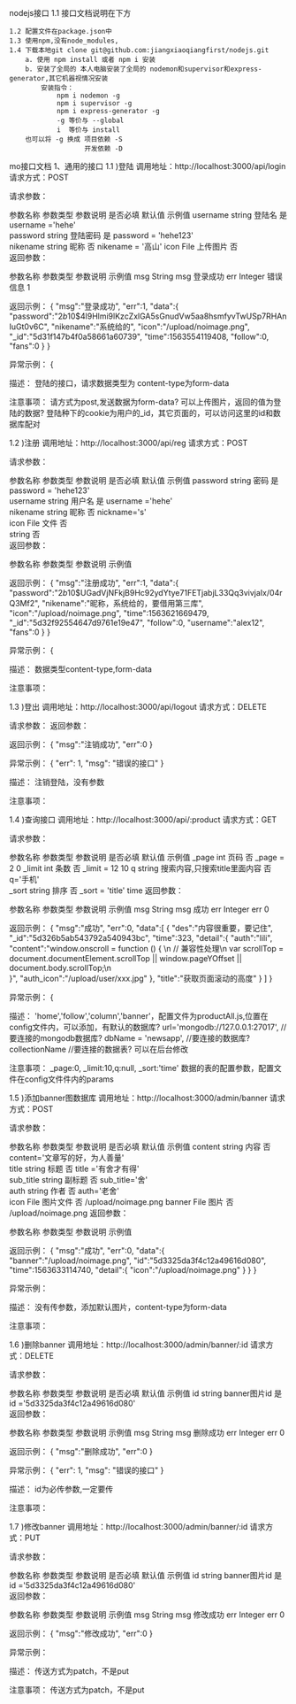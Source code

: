 nodejs接口
    1.1 接口文档说明在下方

    1.2 配置文件在package.json中
    1.3 使用npm,没有node_modules,
    1.4 下载本地git clone git@github.com:jiangxiaoqiangfirst/nodejs.git
        a. 使用 npm install 或者 npm i 安装
        b. 安装了全局的 本人电脑安装了全局的 nodemon和supervisor和express-generator,其它机器视情况安装
            安装指令：
                npm i nodemon -g
                npm i supervisor -g
                npm i express-generator -g
                -g 等价与 --global
                i  等价与 install
        也可以将 -g 换成 项目依赖 -S
                       开发依赖 -D


mo接口文档
1、通用的接口
1.1 )登陆
调用地址：http://localhost:3000/api/login
请求方式：POST

请求参数：

参数名称	参数类型	参数说明	是否必填	默认值	示例值
username	string	登陆名	是	username ='hehe'	
password	string	登陆密码	是	password = 'hehe123'	
nikename	string	昵称	否	nikename = '高山'	
icon	File	上传图片	否		
返回参数：

参数名称	参数类型	参数说明	示例值
msg	String	msg	登录成功
err	Integer	错误信息	1

返回示例：
{
	"msg":"登录成功",
	"err":1,
	"data":{
		"password":"$2b$10$4l9Hlmi9lKzcZxlGA5sGnudVw5aa8hsmfyvTwUSp7RHAnIuGt0v6C",
		"nikename":"系统给的",
		"icon":"/upload/noimage.png",
		"_id":"5d31f147b4f0a58661a60739",
		"time":1563554119408,
		"follow":0,
		"fans":0
	}
}

异常示例：
{

描述：
登陆的接口，请求数据类型为 content-type为form-data

注意事项：
请方式为post,发送数据为form-data?
可以上传图片，返回的值为登陆的数据?
登陆种下的cookie为用户的_id，其它页面的，可以访问这里的id和数据库配对

1.2 )注册
调用地址：http://localhost:3000/api/reg
请求方式：POST

请求参数：

参数名称	参数类型	参数说明	是否必填	默认值	示例值
password	string	密码	是	password = 'hehe123'	
username	string	用户名	是	username ='hehe'	
nikename	string	昵称	否	nickname='s'	
icon	File	文件	否		
	string		否		
返回参数：

参数名称	参数类型	参数说明	示例值

返回示例：
{
	"msg":"注册成功",
	"err":1,
	"data":{
		"password":"$2b$10$UGadVjNFkjB9Hc92ydYtye71FETjabjL33Qq3vivjaIx/04rQ3Mf2",
		"nikename":"昵称，系统给的，要借用第三库",
		"icon":"/upload/noimage.png",
		"time":1563621669479,
		"_id":"5d32f92554647d9761e19e47",
		"follow":0,
		"username":"alex12",
		"fans":0
	}
}

异常示例：
{

描述：
数据类型content-type,form-data

注意事项：


1.3 )登出
调用地址：http://localhost:3000/api/logout
请求方式：DELETE

请求参数：
返回参数：

返回示例：
{
	"msg":"注销成功",
	"err":0
}

异常示例：
{
	    "err": 1,
	    "msg": "错误的接口"
}

描述：
注销登陆，没有参数

注意事项：


1.4 )查询接口
调用地址：http://localhost:3000/api/:product
请求方式：GET

请求参数：

参数名称	参数类型	参数说明	是否必填	默认值	示例值
_page	int	页码	否	_page = 2	0
_limit	int	条数	否	_limit = 12	10
q	string	搜索内容,只搜索title里面内容	否	q='手机'	
_sort	string	排序	否	_sort = 'title'	time
返回参数：

参数名称	参数类型	参数说明	示例值
msg	String	msg	成功
err	Integer	err	0

返回示例：
{
	"msg":"成功",
	"err":0,
	"data":[
		{
			"des":"内容很重要，要记住",
			"_id":"5d326b5ab543792a540943bc",
			"time":323,
			"detail":{
				"auth":"lili",
				"content":"window.onscroll = function () {
					\n            // 兼容性处理\n            var scrollTop = document.documentElement.scrollTop || window.pageYOffset || document.body.scrollTop;\n        
				}",
				"auth_icon":"/upload/user/xxx.jpg"
			},
			"title":"获取页面滚动的高度"
		}
	]
}

异常示例：
{

描述：
    'home','follow','column','banner'，配置文件为productAll.js,位置在config文件内，可以添加，有默认的数据库?
url='mongodb://127.0.0.1:27017', //要连接的mongodb数据库?
  dbName = 'newsapp',    //要连接的数据库?
  collectionName         //要连接的数据表?
可以在后台修改

注意事项：
_page:0, _limit:10,q:null, _sort:'time' 数据的表的配置参数，配置文件在config文件件内的params

1.5 )添加banner图数据库
调用地址：http://localhost:3000/admin/banner
请求方式：POST

请求参数：

参数名称	参数类型	参数说明	是否必填	默认值	示例值
content	string	内容	否	content='文章写的好，为人善量'	
 title	string	标题	否	title ='有舍才有得'	
sub_title	string	副标题	否	sub_title='舍'	
auth	string	作者	否	auth='老舍'	
icon	File	图片文件	否		/upload/noimage.png
banner	File	图片	否		/upload/noimage.png
返回参数：

参数名称	参数类型	参数说明	示例值

返回示例：
{
	"msg":"成功",
	"err":0,
	"data":{
		"banner":"/upload/noimage.png",
		"id":"5d3325da3f4c12a49616d080",
		"time":1563633114740,
		"detail":{
			"icon":"/upload/noimage.png"
		}
	}
}

异常示例：


描述：
没有传参数，添加默认图片，content-type为form-data

注意事项：


1.6 )删除banner 
调用地址：http://localhost:3000/admin/banner/:id
请求方式：DELETE

请求参数：

参数名称	参数类型	参数说明	是否必填	默认值	示例值
id	string	banner图片id	是	id ='5d3325da3f4c12a49616d080'	
返回参数：

参数名称	参数类型	参数说明	示例值
msg	String	msg	删除成功
err	Integer	err	0

返回示例：
{
	"msg":"删除成功",
	"err":0
}

异常示例：
{
	    "err": 1,
	    "msg": "错误的接口"
}

描述：
id为必传参数,一定要传

注意事项：


1.7 )修改banner
调用地址：http://localhost:3000/admin/banner/:id
请求方式：PUT

请求参数：

参数名称	参数类型	参数说明	是否必填	默认值	示例值
id 		 	string	banner图片id 	是	 id ='5d3325da3f4c12a49616d080' 	
返回参数：

参数名称	参数类型	参数说明	示例值
msg	String	msg	修改成功
err	Integer	err	0

返回示例：
{
	"msg":"修改成功",
	"err":0
}

异常示例：


描述：
传送方式为patch，不是put

注意事项：
传送方式为patch，不是put
